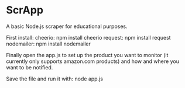 ScrApp
======
A basic Node.js scraper for educational purposes.

First install:
cheerio: npm install cheerio
request: npm install request
nodemailer: npm install nodemailer

Finally open the app.js to set up the product you want to monitor (it currently only supports amazon.com products) and how and where you want to be notified.

Save the file and run it with: node app.js
